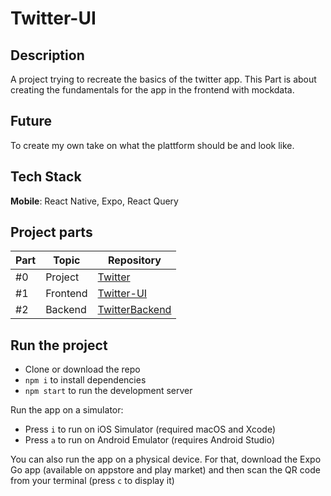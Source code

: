 # Twitter-UI

## Description

A project trying to recreate the basics of the twitter app. This Part is about creating the fundamentals for the app in the frontend with mockdata.

## Future

To create my own take on what the plattform should be and look like.

## Tech Stack

**Mobile**: React Native, Expo, React Query

## Project parts

| Part | Topic    | Repository                                                    |
| ---- | -------- | ------------------------------------------------------------- |
| #0   | Project  | [Twitter](https://github.com/elmersson/Twitter)               |
| #1   | Frontend | [Twitter-UI](https://github.com/elmersson/Twitter-UI)         |
| #2   | Backend  | [TwitterBackend](https://github.com/elmersson/TwitterBackend) |

## Run the project

- Clone or download the repo
- `npm i` to install dependencies
- `npm start` to run the development server

Run the app on a simulator:

- Press `i` to run on iOS Simulator (required macOS and Xcode)
- Press `a` to run on Android Emulator (requires Android Studio)

You can also run the app on a physical device. For that, download the Expo Go app (available on appstore and play market) and then scan the QR code from your terminal (press `c` to display it)
